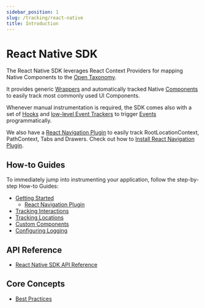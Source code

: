 ```yaml
---
sidebar_position: 1
slug: /tracking/react-native
title: Introduction
---
```

# React Native SDK

The React Native SDK leverages React Context Providers for mapping Native Components to the [Open Taxonomy](/taxonomy/introduction.md).

It provides generic [Wrappers](/tracking/react-native/api-reference/locationWrappers/overview.md) and automatically tracked Native [Components](/tracking/react-native/api-reference/trackedComponents/overview.md) to easily track most commonly used UI Components. 

Whenever manual instrumentation is required, the SDK comes also with a set of [Hooks](/tracking/react-native/api-reference/hooks/overview.md) and [low-level Event Trackers](/tracking/react-native/api-reference/eventTrackers/overview.md) to trigger [Events](/taxonomy/reference/events/overview.md) programmatically.

We also have a [React Navigation Plugin](/tracking/react-native/plugins/react-navigation.md) to easily track RootLocationContext, PathContext, Tabs and Drawers. Check out how to [Install React Navigation Plugin](/tracking/react-native/how-to-guides/getting-started.md#install-react-navigation-plugin).

## How-to Guides
To immediately jump into instrumenting your application, follow the step-by-step How-to Guides:
- [Getting Started](/tracking/react-native/how-to-guides/getting-started.md)
  - [React Navigation Plugin](/tracking/react-native/how-to-guides/getting-started.md#installing-react-navigation-plugin)
- [Tracking Interactions](/tracking/react-native/how-to-guides/tracking-interactions.md)
- [Tracking Locations](/tracking/react-native/how-to-guides/tracking-locations.md)
- [Custom Components](/tracking/react-native/how-to-guides/custom-components.md)
- [Configuring Logging](/tracking/react-native/how-to-guides/configuring-logging.md)

## API Reference 
- [React Native SDK API Reference](/tracking/react-native/api-reference/overview.md)

## Core Concepts
- [Best Practices](/tracking/core-concepts/react-native/best-practices.md)
